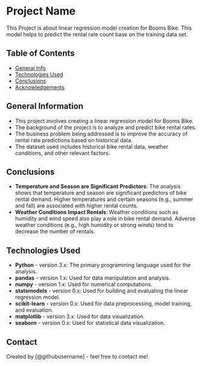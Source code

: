 # Project Name
This Project is about linear regression model creation for Booms Bike. 
This model helps to predict the rental rate count base on the training data set.


## Table of Contents
* [General Info](#general-information)
* [Technologies Used](#technologies-used)
* [Conclusions](#conclusions)
* [Acknowledgements](#acknowledgements)

<!-- You can include any other section that is pertinent to your problem -->

## General Information
- This project involves creating a linear regression model for Booms Bike.
- The background of the project is to analyze and predict bike rental rates.
- The business problem being addressed is to improve the accuracy of rental rate predictions based on historical data.
- The dataset used includes historical bike rental data, weather conditions, and other relevant factors.

<!-- You don't have to answer all the questions - just the ones relevant to your project. -->

## Conclusions
- **Temperature and Season are Significant Predictors**: The analysis shows that temperature and season are significant predictors of bike rental demand. Higher temperatures and certain seasons (e.g., summer and fall) are associated with higher rental counts.
- **Weather Conditions Impact Rentals**: Weather conditions such as humidity and wind speed also play a role in bike rental demand. Adverse weather conditions (e.g., high humidity or strong winds) tend to decrease the number of rentals.


## Technologies Used
- **Python** - version 3.x: The primary programming language used for the analysis.
- **pandas** - version 1.x: Used for data manipulation and analysis.
- **numpy** - version 1.x: Used for numerical computations.
- **statsmodels** - version 0.x: Used for building and evaluating the linear regression model.
- **scikit-learn** - version 0.x: Used for data preprocessing, model training, and evaluation.
- **matplotlib** - version 3.x: Used for data visualization.
- **seaborn** - version 0.x: Used for statistical data visualization.


## Contact
Created by [@githubusername] - feel free to contact me!

